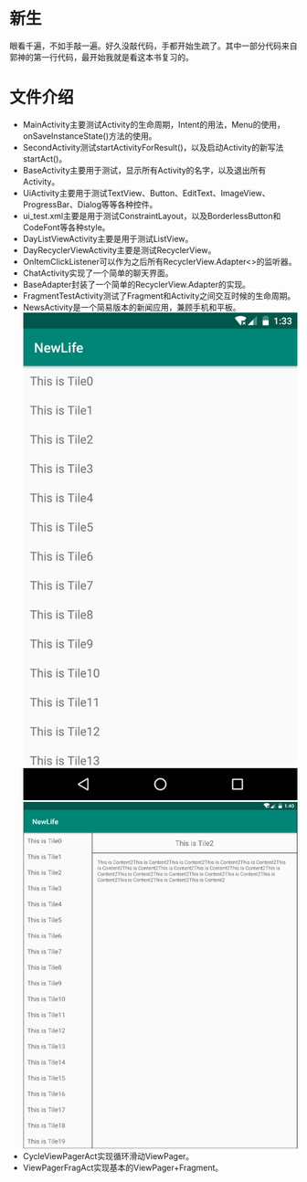 # 新生
眼看千遍，不如手敲一遍。好久没敲代码，手都开始生疏了。其中一部分代码来自郭神的第一行代码，最开始我就是看这本书复习的。
# 文件介绍
* MainActivity主要测试Activity的生命周期，Intent的用法，Menu的使用，onSaveInstanceState()方法的使用。
* SecondActivity测试startActivityForResult()，以及启动Activity的新写法startAct()。
* BaseActivity主要用于测试，显示所有Activity的名字，以及退出所有Activity。
* UiActivity主要用于测试TextView、Button、EditText、ImageView、ProgressBar、Dialog等等各种控件。
* ui_test.xml主要是用于测试ConstraintLayout，以及BorderlessButton和CodeFont等各种style。
* DayListViewActivity主要是用于测试ListView。
* DayRecyclerViewActivity主要是测试RecyclerView。
* OnItemClickListener可以作为之后所有RecyclerView.Adapter<>的监听器。
* ChatActivity实现了一个简单的聊天界面。
* BaseAdapter封装了一个简单的RecyclerView.Adapter的实现。
* FragmentTestActivity测试了Fragment和Activity之间交互时候的生命周期。
* NewsActivity是一个简易版本的新闻应用，兼顾手机和平板。
![phone](https://raw.githubusercontent.com/happyfsyy/NewLife/master/app/img_folder/img1.png)![tablet](https://raw.githubusercontent.com/happyfsyy/NewLife/master/app/img_folder/img2.PNG)
* CycleViewPagerAct实现循环滑动ViewPager。
* ViewPagerFragAct实现基本的ViewPager+Fragment。